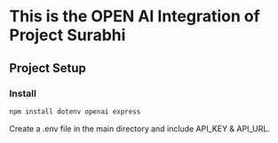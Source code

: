 # This is the OPEN AI Integration of Project Surabhi

## Project Setup

### Install

```bash
npm install dotenv openai express
```
Create a .env file in the main directory and include API_KEY & API_URL.